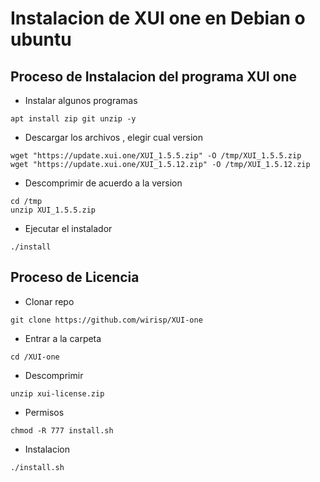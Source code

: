 # Instalacion de XUI one en Debian o ubuntu

## Proceso de Instalacion del programa XUI one
- Instalar algunos programas

```
apt install zip git unzip -y
```

- Descargar los archivos , elegir cual version

```
wget "https://update.xui.one/XUI_1.5.5.zip" -O /tmp/XUI_1.5.5.zip
wget "https://update.xui.one/XUI_1.5.12.zip" -O /tmp/XUI_1.5.12.zip
```

- Descomprimir de acuerdo a la version
```
cd /tmp
unzip XUI_1.5.5.zip
```

- Ejecutar el instalador
```
./install
```

## Proceso de Licencia
- Clonar repo
```
git clone https://github.com/wirisp/XUI-one
```

- Entrar a la carpeta
```
cd /XUI-one
```
- Descomprimir
```
unzip xui-license.zip
```
- Permisos
```
chmod -R 777 install.sh
```
- Instalacion
```
./install.sh
```

